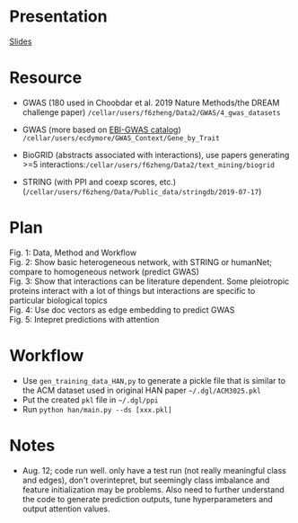 # Presentation
[Slides](https://docs.google.com/presentation/d/1pLQjgdYT3jEJYzpIW5BcekAlCagWzhv8FiPQ3m8OTjI/edit?usp=sharing)

# Resource

* GWAS (180 used in Choobdar et al. 2019 Nature Methods/the DREAM challenge paper) `/cellar/users/f6zheng/Data2/GWAS/4_gwas_datasets`
* GWAS (more based on [EBI-GWAS catalog](https://www.ebi.ac.uk/gwas/docs/file-downloads)) `/cellar/users/ecdymore/GWAS_Context/Gene_by_Trait`

* BioGRID (abstracts associated with interactions), use papers generating >=5 interactions:`/cellar/users/f6zheng/Data2/text_mining/biogrid` 
* STRING (with PPI and coexp scores, etc.) (`/cellar/users/f6zheng/Data/Public_data/stringdb/2019-07-17`)

# Plan

Fig. 1: Data, Method and Workflow  
Fig. 2: Show basic heterogeneous network, with STRING or humanNet; compare to homogeneous network (predict GWAS)  
Fig. 3: Show that interactions can be literature dependent. Some pleiotropic proteins interact with a lot of things but interactions are specific to particular biological topics  
Fig. 4: Use doc vectors as edge embedding to predict GWAS  
Fig. 5: Intepret predictions with attention  

# Workflow

* Use `gen_training_data_HAN,py` to generate a pickle file that is similar to the ACM dataset used in original HAN paper `~/.dgl/ACM3025.pkl`
* Put the created `pkl` file in `~/.dgl/ppi`
* Run `python han/main.py --ds [xxx.pkl]`

# Notes

- Aug. 12; code run well. only have a test run (not really meaningful class and edges), don't overintepret, but seemingly class imbalance and feature initialization may be problems. Also need to further understand the code to generate prediction outputs, tune hyperparameters and output attention values.

